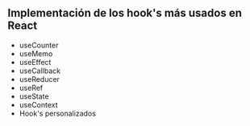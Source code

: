 ## Implementación de los hook's más usados en React
- useCounter
- useMemo
- useEffect
- useCallback
- useReducer
- useRef
- useState
- useContext
- Hook's personalizados
